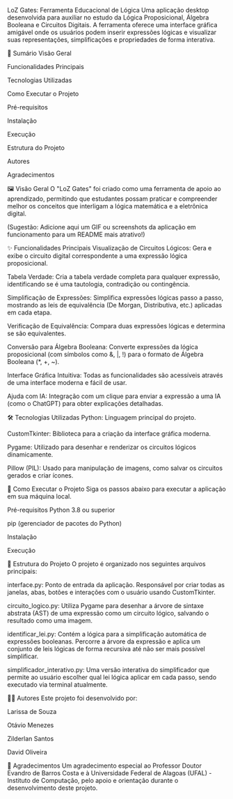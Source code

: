 LoZ Gates: Ferramenta Educacional de Lógica
Uma aplicação desktop desenvolvida para auxiliar no estudo da Lógica Proposicional, Álgebra Booleana e Circuitos Digitais. A ferramenta oferece uma interface gráfica amigável onde os usuários podem inserir expressões lógicas e visualizar suas representações, simplificações e propriedades de forma interativa.

📜 Sumário
Visão Geral

Funcionalidades Principais

Tecnologias Utilizadas

Como Executar o Projeto

Pré-requisitos

Instalação

Execução

Estrutura do Projeto

Autores

Agradecimentos

🖼️ Visão Geral
O "LoZ Gates" foi criado como uma ferramenta de apoio ao aprendizado, permitindo que estudantes possam praticar e compreender melhor os conceitos que interligam a lógica matemática e a eletrônica digital.

(Sugestão: Adicione aqui um GIF ou screenshots da aplicação em funcionamento para um README mais atrativo!)

✨ Funcionalidades Principais
Visualização de Circuitos Lógicos: Gera e exibe o circuito digital correspondente a uma expressão lógica proposicional.

Tabela Verdade: Cria a tabela verdade completa para qualquer expressão, identificando se é uma tautologia, contradição ou contingência.

Simplificação de Expressões: Simplifica expressões lógicas passo a passo, mostrando as leis de equivalência (De Morgan, Distributiva, etc.) aplicadas em cada etapa.

Verificação de Equivalência: Compara duas expressões lógicas e determina se são equivalentes.

Conversão para Álgebra Booleana: Converte expressões da lógica proposicional (com símbolos como &, |, !) para o formato de Álgebra Booleana (*, +, ~).

Interface Gráfica Intuitiva: Todas as funcionalidades são acessíveis através de uma interface moderna e fácil de usar.

Ajuda com IA: Integração com um clique para enviar a expressão a uma IA (como o ChatGPT) para obter explicações detalhadas.

🛠️ Tecnologias Utilizadas
Python: Linguagem principal do projeto.

CustomTkinter: Biblioteca para a criação da interface gráfica moderna.

Pygame: Utilizado para desenhar e renderizar os circuitos lógicos dinamicamente.

Pillow (PIL): Usado para manipulação de imagens, como salvar os circuitos gerados e criar ícones.

🚀 Como Executar o Projeto
Siga os passos abaixo para executar a aplicação em sua máquina local.

Pré-requisitos
Python 3.8 ou superior

pip (gerenciador de pacotes do Python)

Instalação



Execução


📂 Estrutura do Projeto
O projeto é organizado nos seguintes arquivos principais:

interface.py: Ponto de entrada da aplicação. Responsável por criar todas as janelas, abas, botões e interações com o usuário usando CustomTkinter.

circuito_logico.py: Utiliza Pygame para desenhar a árvore de sintaxe abstrata (AST) de uma expressão como um circuito lógico, salvando o resultado como uma imagem.

identificar_lei.py: Contém a lógica para a simplificação automática de expressões booleanas. Percorre a árvore da expressão e aplica um conjunto de leis lógicas de forma recursiva até não ser mais possível simplificar.

simplificador_interativo.py: Uma versão interativa do simplificador que permite ao usuário escolher qual lei lógica aplicar em cada passo, sendo executado via terminal atualmente.


👨‍💻 Autores
Este projeto foi desenvolvido por:

Larissa de Souza

Otávio Menezes

Zilderlan Santos

David Oliveira

🙏 Agradecimentos
Um agradecimento especial ao Professor Doutor Evandro de Barros Costa e à Universidade Federal de Alagoas (UFAL) - Instituto de Computação, pelo apoio e orientação durante o desenvolvimento deste projeto.
